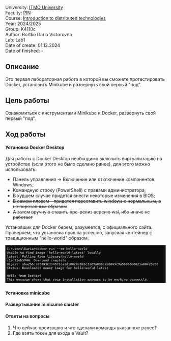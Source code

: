 University: [ITMO University](https://itmo.ru/ru/)  
Faculty: [PIN](https://fict.itmo.ru)  
Course: [Introduction to distributed technologies](https://github.com/itmo-ict-faculty/introduction-to-distributed-technologies)  
Year: 2024/2025  
Group: K4110c  
Author: Bortko Daria Victorovna  
Lab: Lab1  
Date of create: 01.12.2024  
Date of finished: -  

## Описание   
Это первая лабораторная работа в которой вы сможете протестировать Docker, установить Minikube и развернуть свой первый "под".  

  
## Цель работы  
Ознакомиться с инструментами Minikube и Docker, развернуть свой первый "под".  

## Ход работы  
#### Установка Docker Desktop  
Для работы с Docker Desktop необходимо включить виртуализацию на устройстве (эсли этого не было сделано ранее), для этого можно использовать:  
- Панель управления -> Включение или отключение компонентов Windows;  
- Командную строку (PowerShell) с правами администратора;
- В худшем случае придется внести некоторые изменения в BIOS;
- ~~В самом плохом - придется переставить windows с нормальным, а не порезанным образом~~
- ~~А затем вручную ставить пре-релиз версию wsl, ибо иначе не работает~~

Установщик для Docker берем, разумеется, с официального сайта. Проверяем, что установка прошла успешно, запуская контейнер с традиционным "hello-world" образом.

![Проверка установки Docker](./img/docker_check.jpg)

#### Установка minicube

#### Развертывание minicume cluster  


#### Ответы на вопросы  
1. Что сейчас произошло и что сделали команды указанные ранее?
2. Где взять токен для входа в Vault?  
